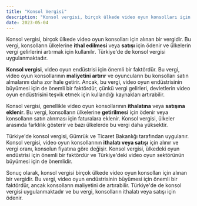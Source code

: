 ```yaml
---
title: "Konsol Vergisi"
description: "Konsol vergisi, birçok ülkede video oyun konsolları için alınan bir vergidir"
date: 2023-05-04
---
```


Konsol vergisi, birçok ülkede video oyun konsolları için alınan bir vergidir. Bu vergi, konsolların ülkelerine **ithal
edilmesi** veya **satışı** için ödenir ve ülkelerin vergi gelirlerini artırmak için kullanılır. Türkiye'de de konsol
vergisi uygulanmaktadır.

**Konsol vergisi**, video oyun endüstrisi için önemli bir faktördür. Bu vergi, video oyun konsollarının **maliyetini
artırır** ve oyuncuların bu konsolları satın almalarını daha zor hale getirir. Ancak, bu vergi, video oyun endüstrisinin
büyümesi için de önemli bir faktördür, çünkü vergi gelirleri, devletlerin video oyun endüstrisini teşvik etmek için
kullandığı kaynakları artırabilir.

Konsol vergisi, genellikle video oyun konsollarının **ithalatına** veya **satışına eklenir**. Bu vergi, konsolların
ülkelerine **getirilmesi** için ödenir veya konsolların satın alınması için faturalara eklenir. Konsol vergisi, ülkeler
arasında farklılık gösterir ve bazı ülkelerde bu vergi daha yüksektir.

Türkiye'de konsol vergisi, Gümrük ve Ticaret Bakanlığı tarafından uygulanır. Konsol vergisi, video oyun konsollarının
**ithalatı veya satışı** için alınır ve vergi oranı, konsolun fiyatına göre değişir. Konsol vergisi, ülkedeki oyun
endüstrisi için önemli bir faktördür ve Türkiye'deki video oyun sektörünün büyümesi için de önemlidir.

Sonuç olarak, konsol vergisi birçok ülkede video oyun konsolları için alınan bir vergidir. Bu vergi, video oyun
endüstrisinin büyümesi için önemli bir faktördür, ancak konsolların maliyetini de artırabilir. Türkiye'de de konsol
vergisi uygulanmaktadır ve bu vergi, konsolların ithalatı veya satışı için ödenir.
